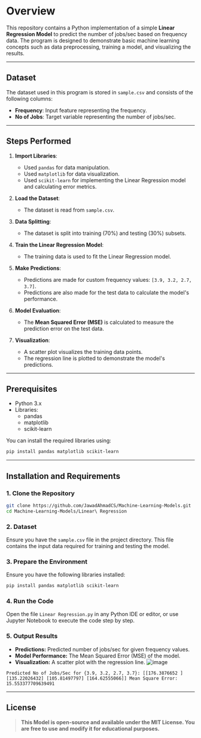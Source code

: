 # Overview

This repository contains a Python implementation of a simple **Linear Regression Model** to predict the number of jobs/sec based on frequency data. The program is designed to demonstrate basic machine learning concepts such as data preprocessing, training a model, and visualizing the results.

---
## Dataset
The dataset used in this program is stored in `sample.csv` and consists of the following columns:
- **Frequency**: Input feature representing the frequency.
- **No of Jobs**: Target variable representing the number of jobs/sec.
---
## Steps Performed
1. **Import Libraries**:
   - Used `pandas` for data manipulation.
   - Used `matplotlib` for data visualization.
   - Used `scikit-learn` for implementing the Linear Regression model and calculating error metrics.

2. **Load the Dataset**:
   - The dataset is read from `sample.csv`.

3. **Data Splitting**:
   - The dataset is split into training (70%) and testing (30%) subsets.

4. **Train the Linear Regression Model**:
   - The training data is used to fit the Linear Regression model.

5. **Make Predictions**:
   - Predictions are made for custom frequency values: `[3.9, 3.2, 2.7, 3.7]`.
   - Predictions are also made for the test data to calculate the model's performance.

6. **Model Evaluation**:
   - The **Mean Squared Error (MSE)** is calculated to measure the prediction error on the test data.

7. **Visualization**:
   - A scatter plot visualizes the training data points.
   - The regression line is plotted to demonstrate the model's predictions.
---
## Prerequisites
- Python 3.x
- Libraries:
  - pandas
  - matplotlib
  - scikit-learn

You can install the required libraries using:
```bash
pip install pandas matplotlib scikit-learn
```
---
## Installation and Requirements
### **1. Clone the Repository**
```bash
git clone https://github.com/JawadAhmadCS/Machine-Learning-Models.git
cd Machine-Learning-Models/Linear\ Regression
```
### **2. Dataset**
Ensure you have the `sample.csv` file in the project directory. This file contains the input data required for training and testing the model.
### **3. Prepare the Environment**

Ensure you have the following libraries installed:
```bash
pip install pandas matplotlib scikit-learn
```
### **4. Run the Code**
Open the file `Linear Regression.py` in any Python IDE or editor, or use Jupyter Notebook to execute the code step by step.

### **5. Output Results**
- **Predictions:** Predicted number of jobs/sec for given frequency values.
- **Model Performance:** The Mean Squared Error (MSE) of the model.
- **Visualization:** A scatter plot with the regression line.
![image](https://github.com/user-attachments/assets/23155e2d-8ec6-4de2-8e01-5fcc60907f60)

`Predicted No of Jobs/Sec for {3.9, 3.2, 2.7, 3.7}:
 [[176.3876652 ]
 [135.22026432]
 [105.81497797]
 [164.62555066]]
Mean Square Error:  15.553377709639491`

---

## License

> **This Model is open-source and available under the MIT License. You are free to use and modify it for educational purposes.**
